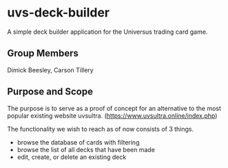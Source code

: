 # uvs-deck-builder
A simple deck builder application for the Universus trading card game. 

## Group Members
Dimick Beesley, Carson Tillery

## Purpose and Scope
The purpose is to serve as a proof of concept for an alternative to the most 
popular existing website uvsultra. (https://www.uvsultra.online/index.php)

The functionality we wish to reach as of now consists of 3 things. 
- browse the database of cards with filtering
- browse the list of all decks that have been made
- edit, create, or delete an existing deck
